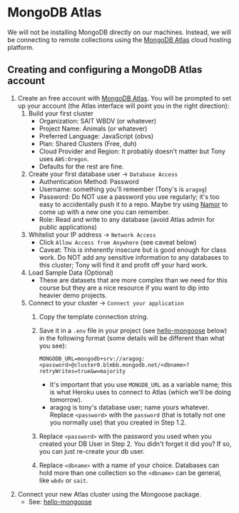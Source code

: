 # MongoDB Atlas
We will not be installing MongoDB directly on our machines. Instead, we will be connecting to remote collections using the [MongoDB Atlas](https://www.mongodb.com/cloud/atlas) cloud hosting platform. 

## Creating and configuring a MongoDB Atlas account
1. Create an free account with [MongoDB Atlas](https://www.mongodb.com/cloud/atlas). You will be prompted to set up your account (the Atlas interface will point you in the right direction):
    1. Build your first cluster
        - Organization: SAIT WBDV (or whatever)
        - Project Name: Animals (or whatever)
        - Preferred Language: JavaScript (obvs)
        - Plan: Shared Clusters (Free, duh)
        - Cloud Provider and Region: It probably doesn't matter but Tony uses `AWS:Oregon`.
        - Defaults for the rest are fine.
    2. Create your first database user -> `Database Access`
        - Authentication Method: Password
        - Username: something you'll remember (Tony's is `aragog`)
        - Password: Do NOT use a password you use regularly; it's too easy to accidentally push it to a repo. Maybe try using [Namor](https://acidtone.github.io/namor/) to come up with a new one you can remember.
        - Role: Read and write to any database (avoid Atlas admin for public applications)
    3. Whitelist your IP address -> `Network Access`
        - Click `Allow Access from Anywhere` (see caveat below)
        - Caveat: This is inherently insecure but is good enough for class work. Do NOT add any sensitive information to any databases to this cluster; Tony will find it and profit off your hard work.
    4. Load Sample Data (Optional)
        - These are datasets that are more complex than we need for this course but they are a nice resource if you want to dip into heavier demo projects.
    5. Connect to your cluster -> `Connect your application`
        1. Copy the template connection string.
        2. Save it in a `.env` file in your project (see [hello-mongoose](hello-mongoose) below) in the following format (some details will be different than what you see):

            ```
            MONGODB_URL=mongodb+srv://aragog:<password>@cluster0.blmbb.mongodb.net/<dbname>?retryWrites=true&w=majority
            ```

            - It's important that you use `MONGDB_URL` as a variable name; this is what Heroku uses to connect to Atlas (which we'll be doing tomorrow).
            - aragog is tony's database user; name yours whatever. Replace `<password>` with the `password` (that is totally not one you normally use) that you created in Step 1.2.
        3. Replace `<password>` with the password you used when you created your DB User in Step 2. You didn't forget it did you? If so, you can just re-create your db user.
        4. Replace `<dbname>` with a name of your choice. Databases can hold more than one collection so the `<dbname>` can be general, like `wbdv` or `sait`.
2. Connect your new Atlas cluster using the Mongoose package.
    - See: [hello-mongoose](hello-mongoose)